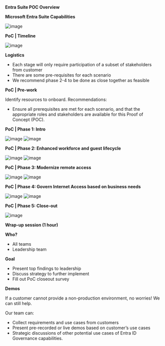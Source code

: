 **Entra Suite POC Overview**

**Microsoft Entra Suite Capabilities**

![image](https://github.com/user-attachments/assets/9941f0f3-c0cc-48b7-8cfd-460346f1193e)

**PoC | Timeline​**

![image](https://github.com/user-attachments/assets/69a9b697-502d-4e76-bd1a-e90bfda11059)

**Logistics**
- Each stage will only require participation of a subset of stakeholders from customer​
- There are some pre-requisites for each scenario​
- We recommend phase 2-4 to be done as close together as feasible

**PoC | Pre-work**

Identify resources to onboard. Recommendations​:
- Ensure all prerequisites are met for each scenario, and that the appropriate roles and stakeholders are available for this Proof of Concept (POC).

**PoC | Phase 1: Intro​**

![image](https://github.com/user-attachments/assets/3d9a1b1e-a710-406c-b95a-a3624de2d829)
![image](https://github.com/user-attachments/assets/ccb177d9-5c67-464c-8f0d-c613002c6352)

**PoC | Phase 2: Enhanced workforce and guest lifecycle​**

![image](https://github.com/user-attachments/assets/ecfccdcd-95ae-4d04-b845-aab22c56e1bf)
![image](https://github.com/user-attachments/assets/a7f22018-2fad-4f07-b975-da266b4e6583)


**PoC | Phase 3: Modernize remote access​**

![image](https://github.com/user-attachments/assets/5ae7eaa9-e50f-4621-9f18-1cdb36587a8a)
![image](https://github.com/user-attachments/assets/14acadcd-439c-4723-8b5d-a5c1e5c75287)


**PoC | Phase 4: Govern Internet Access based on business needs​**

![image](https://github.com/user-attachments/assets/264ffcf9-8e47-41f3-9a0c-31892b0f2481)
![image](https://github.com/user-attachments/assets/ce049b06-997a-4e9a-b1f9-9d1ef0e591d6)


**PoC | Phase 5: Close-out​**

![image](https://github.com/user-attachments/assets/5afd8b27-2760-49a6-88cf-f7cbca29f47f)

**Wrap-up session (1 hour)​**

**Who? ​**
- All teams​
- Leadership team​

**Goal​**
- Present top findings to leadership​
- Discuss strategy to further implement ​
- Fill out PoC closeout survey


**Demos​**

If a customer cannot provide a non-production environment, no worries! We can still help​.

Our team can: ​

- Collect requirements and use cases from customers​
- Present pre-recorded or live demos based on customer’s use cases ​
- Strategic discussions of other potential use cases of Entra ID Governance capabilities. 
